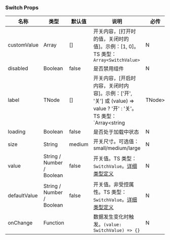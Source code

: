 
### Switch Props
名称 | 类型 | 默认值 | 说明 | 必传
-- | -- | -- | -- | --
customValue | Array | [] | 开关内容，[打开时的值，关闭时的值]。示例：[1, 0]。TS 类型：`Array<SwitchValue>` | N
disabled | Boolean | false | 是否禁用组件 | N
label | TNode | [] | 开关内容，[开启时内容，关闭时内容]。示例：['开', '关'] 或 (value) => value ? '开' : '关'。TS 类型：`Array<string | TNode> | TNode<{ value: SwitchValue }>`。[通用类型定义](https://github.com/TDesignOteam/tdesign-react/blob/main/src/_type/common.ts) | N
loading | Boolean | false | 是否处于加载中状态 | N
size | String | medium | 开关尺寸。可选值：small/medium/large | N
value | String / Number / Boolean | false | 开关值。TS 类型：`SwitchValue`。[详细类型定义](https://github.com/TDesignOteam/tdesign-react/blob/main/src/_type/components//index.ts) | N
defaultValue | String / Number / Boolean | false | 开关值。非受控属性。TS 类型：`SwitchValue`。[详细类型定义](https://github.com/TDesignOteam/tdesign-react/blob/main/src/_type/components//index.ts) | N
onChange | Function |  | 数据发生变化时触发。`(value: SwitchValue) => {}` | N